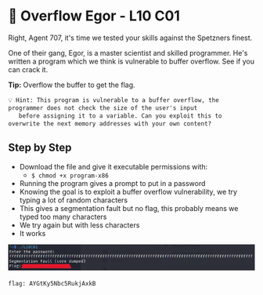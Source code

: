 # 🧠 Overflow Egor - L10 C01

Right, Agent 707, it's time we tested your skills against the Spetzners finest.

One of their gang, Egor, is a master scientist and skilled programmer. He's written a program which we think is vulnerable to buffer overflow. See if you can crack it.

**Tip:** Overflow the buffer to get the flag.

```
💡 Hint: This program is vulnerable to a buffer overflow, the programmer does not check the size of the user's input
   before assigning it to a variable. Can you exploit this to overwrite the next memory addresses with your own content?
```

## Step by Step

- Download the file and give it executable permissions with:
  - `$ chmod +x program-x86`
- Running the program gives a prompt to put in a password
- Knowing the goal is to exploit a buffer overflow vulnerability, we try typing a lot of random characters
- This gives a segmentation fault but no flag, this probably means we typed too many characters
- We try again but with less characters
- It works

![buffer overflow in action](/assets/overflowegor1.png)

`flag: AYGtKy5Nbc5RukjAxkB`
